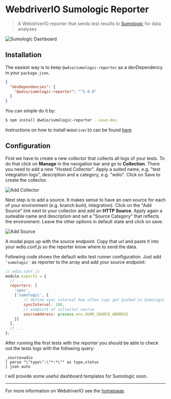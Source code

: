 WebdriverIO Sumologic Reporter
==============================

> A WebdriverIO reporter that sends test results to [Sumologic](https://www.sumologic.com/) for data analyses

![Sumologic Dashboard](http://webdriver.io/images/sumologic.png "Sumologic Dashboard")

## Installation

The easiest way is to keep `@wdio/sumologic-reporter` as a devDependency in your `package.json`.

```json
{
  "devDependencies": {
    "@wdio/sumologic-reporter": "^5.0.0"
  }
}
```

You can simple do it by:

```sh
$ npm install @wdio/sumologic-reporter --save-dev
```

Instructions on how to install `WebdriverIO` can be found [here](http://webdriver.io/guide/getstarted/install.html).

## Configuration

First we have to create a new collector that collects all logs of your tests. To do that click on __Manage__ in the navigation bar and go to __Collection__. There you need to add a new "Hosted Collector". Apply a suited name, e.g. "test integration logs", description and a category, e.g. "wdio". Click on Save to create the collector.

![Add Collector](http://webdriver.io/images/sumo-collector.png "Add Collector")

Next step is to add a source. It makes sense to have an own source for each of your environment (e.g. branch build, integration). Click on the "Add Source" link next to your collector and add an __HTTP Source__. Apply again a suiteable name and description and set a "Source Category" that reflects the environment. Leave the other options in default state and click on save.

![Add Source](http://webdriver.io/images/sumo-source.png "Add Source")

A modal pops up with the source endpoint. Copy that url and paste it into your wdio.conf.js so the reporter know where to send the data.

Following code shows the default wdio test runner configuration. Just add `'sumologic'` as reporter to the array and add your source endpoint:

```js
// wdio.conf.js
module.exports = {
  // ...
  reporters: [
    'spec',
    ['sumologic', {
        // define sync interval how often logs get pushed to Sumologic
        syncInterval: 100,
        // endpoint of collector source
        sourceAddress: process.env.SUMO_SOURCE_ADDRESS
    }]
  ],
  // ...
};
```

After running the first tests with the reporter you should be able to check out the tests logs with the following query:

```
_source=wdio
| parse "\"type\":\"*:*\"" as type,status
| json auto
```

I will provide some useful dashboard templates for Sumologic soon.

----

For more information on WebdriverIO see the [homepage](http://webdriver.io).
